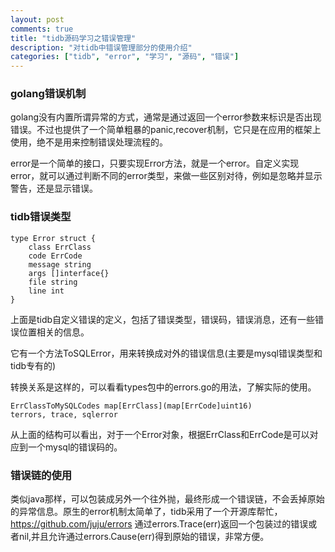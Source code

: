 ```yaml
---
layout: post
comments: true
title: "tidb源码学习之错误管理"
description: "对tidb中错误管理部分的使用介绍"
categories: ["tidb", "error", "学习", "源码", "错误"]
---
```


### golang错误机制

golang没有内置所谓异常的方式，通常是通过返回一个error参数来标识是否出现错误。不过也提供了一个简单粗暴的panic,recover机制，它只是在应用的框架上使用，绝不是用来控制错误处理流程的。

error是一个简单的接口，只要实现Error方法，就是一个error。自定义实现error，就可以通过判断不同的error类型，来做一些区别对待，例如是忽略并显示警告，还是显示错误。

### tidb错误类型

```
type Error struct {
	class ErrClass
	code ErrCode
	message string
	args []interface{}
	file string
	line int
}
```

上面是tidb自定义错误的定义，包括了错误类型，错误码，错误消息，还有一些错误位置相关的信息。

它有一个方法ToSQLError，用来转换成对外的错误信息(主要是mysql错误类型和tidb专有的)

转换关系是这样的，可以看看types包中的errors.go的用法，了解实际的使用。
```
ErrClassToMySQLCodes map[ErrClass](map[ErrCode]uint16)
terrors, trace, sqlerror
```
从上面的结构可以看出，对于一个Error对象，根据ErrClass和ErrCode是可以对应到一个mysql的错误码的。

### 错误链的使用

类似java那样，可以包装成另外一个往外抛，最终形成一个错误链，不会丢掉原始的异常信息。原生的error机制太简单了，tidb采用了一个开源库帮忙，https://github.com/juju/errors
通过errors.Trace(err)返回一个包装过的错误或者nil,并且允许通过errors.Cause(err)得到原始的错误，非常方便。

